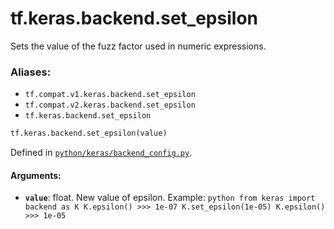 <div itemscope itemtype="http://developers.google.com/ReferenceObject">
<meta itemprop="name" content="tf.keras.backend.set_epsilon" />
<meta itemprop="path" content="Stable" />
</div>

# tf.keras.backend.set_epsilon

Sets the value of the fuzz factor used in numeric expressions.

### Aliases:

* `tf.compat.v1.keras.backend.set_epsilon`
* `tf.compat.v2.keras.backend.set_epsilon`
* `tf.keras.backend.set_epsilon`

``` python
tf.keras.backend.set_epsilon(value)
```



Defined in [`python/keras/backend_config.py`](/code/stable/tensorflow/python/keras/backend_config.py).

<!-- Placeholder for "Used in" -->


#### Arguments:


* <b>`value`</b>: float. New value of epsilon.
Example: ```python from keras import backend as K K.epsilon() >>> 1e-07
  K.set_epsilon(1e-05) K.epsilon() >>> 1e-05 ```